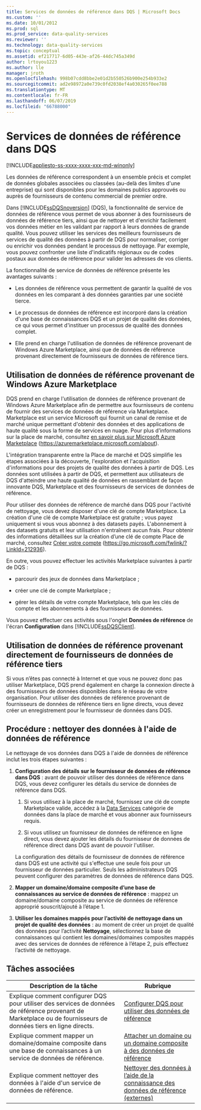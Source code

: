 ```yaml
---
title: Services de données de référence dans DQS | Microsoft Docs
ms.custom: ''
ms.date: 10/01/2012
ms.prod: sql
ms.prod_service: data-quality-services
ms.reviewer: ''
ms.technology: data-quality-services
ms.topic: conceptual
ms.assetid: ef217717-6d05-443e-af26-44dc745a349d
author: lrtoyou1223
ms.author: lle
manager: jroth
ms.openlocfilehash: 998b07cdd8bbe2e01d2b550526b900e254b933e2
ms.sourcegitcommit: ad2e98972a0e739c0fd2038ef4a030265f0ee788
ms.translationtype: MT
ms.contentlocale: fr-FR
ms.lasthandoff: 06/07/2019
ms.locfileid: "66788000"
---
```

# <a name="reference-data-services-in-dqs"></a>Services de données de référence dans DQS

[!INCLUDE[appliesto-ss-xxxx-xxxx-xxx-md-winonly](../includes/appliesto-ss-xxxx-xxxx-xxx-md-winonly.md)]

  Les données de référence correspondent à un ensemble précis et complet de données globales associées ou classées (au-delà des limites d'une entreprise) qui sont disponibles pour les domaines publics approuvés ou auprès de fournisseurs de contenu commercial de premier ordre.  
  
 Dans [!INCLUDE[ssDQSnoversion](../includes/ssdqsnoversion-md.md)] (DQS), la fonctionnalité de service de données de référence vous permet de vous abonner à des fournisseurs de données de référence tiers, ainsi que de nettoyer et d'enrichir facilement vos données métier en les validant par rapport à leurs données de grande qualité. Vous pouvez utiliser les services des meilleurs fournisseurs de services de qualité des données à partir de DQS pour normaliser, corriger ou enrichir vos données pendant le processus de nettoyage. Par exemple, vous pouvez confronter une liste d'indicatifs régionaux ou de codes postaux aux données de référence pour valider les adresses de vos clients.  
  
 La fonctionnalité de service de données de référence présente les avantages suivants :  
  
-   Les données de référence vous permettent de garantir la qualité de vos données en les comparant à des données garanties par une société tierce.  
  
-   Le processus de données de référence est incorporé dans la création d'une base de connaissances DQS et un projet de qualité des données, ce qui vous permet d'instituer un processus de qualité des données complet.  
  
-   Elle prend en charge l'utilisation de données de référence provenant de Windows Azure Marketplace, ainsi que de données de référence provenant directement de fournisseurs de données de référence tiers.  
  
##  <a name="Marketplace"></a> Utilisation de données de référence provenant de Windows Azure Marketplace  
 DQS prend en charge l'utilisation de données de référence provenant de Windows Azure Marketplace afin de permettre aux fournisseurs de contenu de fournir des services de données de référence via Marketplace. Marketplace est un service Microsoft qui fournit un canal de remise et de marché unique permettant d'obtenir des données et des applications de haute qualité sous la forme de services en nuage. Pour plus d’informations sur la place de marché, consultez [en savoir plus sur Microsoft Azure Marketplace](https://azuremarketplace.microsoft.com/about) (https://azuremarketplace.microsoft.com/about).
  
 L'intégration transparente entre la Place de marché et DQS simplifie les étapes associées à la découverte, l'exploration et l'acquisition d'informations pour des projets de qualité des données à partir de DQS. Les données sont utilisées à partir de DQS, et permettent aux utilisateurs de DQS d'atteindre une haute qualité de données en rassemblant de façon innovante DQS, Marketplace et des fournisseurs de services de données de référence.  
  
 Pour utiliser des données de référence de marché dans DQS pour l'activité de nettoyage, vous devez disposer d'une clé de compte Marketplace. La création d'une clé de compte Marketplace est gratuite ; vous payez uniquement si vous vous abonnez à des datasets payés. L'abonnement à des datasets gratuits et leur utilisation n'entraînent aucun frais. Pour obtenir des informations détaillées sur la création d’une clé de compte Place de marché, consultez [Créer votre compte](https://go.microsoft.com/fwlink/?LinkId=212936) (https://go.microsoft.com/fwlink/?LinkId=212936).  
  
 En outre, vous pouvez effectuer les activités Marketplace suivantes à partir de DQS :  
  
-   parcourir des jeux de données dans Marketplace ;  
  
-   créer une clé de compte Marketplace ;  
  
-   gérer les détails de votre compte Marketplace, tels que les clés de compte et les abonnements à des fournisseurs de données.  
  
 Vous pouvez effectuer ces activités sous l'onglet **Données de référence** de l'écran **Configuration** dans [!INCLUDE[ssDQSClient](../includes/ssdqsclient-md.md)].  
  
##  <a name="Direct"></a> Utilisation de données de référence provenant directement de fournisseurs de données de référence tiers  
 Si vous n’êtes pas connecté à Internet et que vous ne pouvez donc pas utiliser Marketplace, DQS prend également en charge la connexion directe à des fournisseurs de données disponibles dans le réseau de votre organisation. Pour utiliser des données de référence provenant de fournisseurs de données de référence tiers en ligne directs, vous devez créer un enregistrement pour le fournisseur de données dans DQS.  
  
##  <a name="HowToCleanse"></a> Procédure : nettoyer des données à l'aide de données de référence  
 Le nettoyage de vos données dans DQS à l'aide de données de référence inclut les trois étapes suivantes :  
  
1.  **Configuration des détails sur le fournisseur de données de référence dans DQS** : avant de pouvoir utiliser des données de référence dans DQS, vous devez configurer les détails du service de données de référence dans DQS.  
  
    1.  Si vous utilisez à la place de marché, fournissez une clé de compte Marketplace valide, accédez à la [Data Services](https://azuremarketplace.microsoft.com/marketplace/apps/category/azure-active-directory-apps?page=1&subcategories=data-services) catégorie de données dans la place de marché et vous abonner aux fournisseurs requis.  
  
    2.  Si vous utilisez un fournisseur de données de référence en ligne direct, vous devez ajouter les détails du fournisseur de données de référence direct dans DQS avant de pouvoir l'utiliser.  
  
     La configuration des détails de fournisseur de données de référence dans DQS est une activité qui s'effectue une seule fois pour un fournisseur de données particulier. Seuls les administrateurs DQS peuvent configurer des paramètres de données de référence dans DQS.  
  
2.  **Mapper un domaine/domaine composite d’une base de connaissances au service de données de référence** : mappez un domaine/domaine composite au service de données de référence approprié souscrit/ajouté à l’étape 1.  
  
3.  **Utiliser les domaines mappés pour l’activité de nettoyage dans un projet de qualité des données** : au moment de créer un projet de qualité des données pour l’activité **Nettoyage**, sélectionnez la base de connaissances qui contient les domaines/domaines composites mappés avec des services de données de référence à l’étape 2, puis effectuez l’activité de nettoyage.  
  
## <a name="related-tasks"></a>Tâches associées  
  
|Description de la tâche|Rubrique|  
|----------------------|-----------|  
|Explique comment configurer DQS pour utiliser des services de données de référence provenant de Marketplace ou de fournisseurs de données tiers en ligne directs.|[Configurer DQS pour utiliser des données de référence](../data-quality-services/configure-dqs-to-use-reference-data.md)|  
|Explique comment mapper un domaine/domaine composite dans une base de connaissances à un service de données de référence.|[Attacher un domaine ou un domaine composite à des données de référence](../data-quality-services/attach-domain-or-composite-domain-to-reference-data.md)|  
|Explique comment nettoyer des données à l'aide d'un service de données de référence.|[Nettoyer des données à l’aide de la connaissance des données de référence &#40;externes&#41;](../data-quality-services/cleanse-data-using-reference-data-external-knowledge.md)|  
  
  
